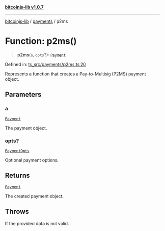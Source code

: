 [**bitcoinjs-lib v1.0.7**](../../../README.md)

***

[bitcoinjs-lib](../../../README.md) / [payments](../README.md) / p2ms

# Function: p2ms()

> **p2ms**(`a`, `opts`?): [`Payment`](../interfaces/Payment.md)

Defined in: [ts\_src/payments/p2ms.ts:20](https://github.com/sCrypt-Inc/bitcoinjs-lib/blob/e3b2d1c4c35cd925f8b17063dc9eb0300cab46a2/ts_src/payments/p2ms.ts#L20)

Represents a function that creates a Pay-to-Multisig (P2MS) payment object.

## Parameters

### a

[`Payment`](../interfaces/Payment.md)

The payment object.

### opts?

[`PaymentOpts`](../interfaces/PaymentOpts.md)

Optional payment options.

## Returns

[`Payment`](../interfaces/Payment.md)

The created payment object.

## Throws

If the provided data is not valid.
